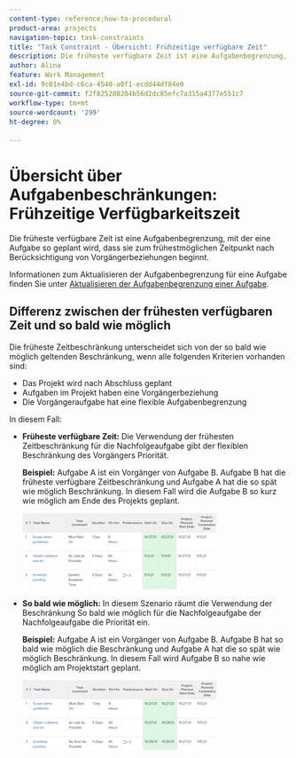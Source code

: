 ```yaml
---
content-type: reference;how-to-procedural
product-area: projects
navigation-topic: task-constraints
title: "Task Constraint - Übersicht: Frühzeitige verfügbare Zeit"
description: Die früheste verfügbare Zeit ist eine Aufgabenbegrenzung, mit der eine Aufgabe so geplant wird, dass sie zum frühestmöglichen Zeitpunkt nach Berücksichtigung von Vorgängerbeziehungen beginnt.
author: Alina
feature: Work Management
exl-id: 9c01e4bd-c6ca-4540-a0f1-ecdd44df84e0
source-git-commit: f2f825280204b56d2dc85efc7a315a4377e551c7
workflow-type: tm+mt
source-wordcount: '299'
ht-degree: 0%

---
```


# Übersicht über Aufgabenbeschränkungen: Frühzeitige Verfügbarkeitszeit

Die früheste verfügbare Zeit ist eine Aufgabenbegrenzung, mit der eine Aufgabe so geplant wird, dass sie zum frühestmöglichen Zeitpunkt nach Berücksichtigung von Vorgängerbeziehungen beginnt.

Informationen zum Aktualisieren der Aufgabenbegrenzung für eine Aufgabe finden Sie unter [Aktualisieren der Aufgabenbegrenzung einer Aufgabe](../../../manage-work/tasks/task-constraints/update-task-constraint-of-task.md).

<!--
<p data-mc-conditions="QuicksilverOrClassic.Draft mode">(NOTE: replaced with new article linked above) </p>
-->

<!--
<p data-mc-conditions="QuicksilverOrClassic.Draft mode">To update the Task Constraint to Earliest Available Time:</p>
-->

<!--
   <li value="1" data-mc-conditions="QuicksilverOrClassic.Draft mode">Go to a task whose constraint you want to modify. </li>
   -->

<!--
   <p data-mc-conditions="QuicksilverOrClassic.Draft mode">Click <strong>Edit Task</strong>.</p>
   -->

<!--
   <p data-mc-conditions="QuicksilverOrClassic.Draft mode">Click the <strong>More</strong> icon <img src="assets/qs-more-icon-on-an-object.png"> next to the task name, then click <strong>Edit</strong>.</p>
   -->

<!--
   <p data-mc-conditions="QuicksilverOrClassic.Draft mode">In the <strong>Overview</strong> section, expand the <strong>Task Constraint</strong> drop-down menu.</p>
   -->

<!--
   <p data-mc-conditions="QuicksilverOrClassic.Draft mode">Select <strong>Earliest Available Time</strong>.</p>
   -->

<!--
   <li value="5" data-mc-conditions="QuicksilverOrClassic.Draft mode">Click <strong>Save Changes</strong>.</li>
   -->

## Differenz zwischen der frühesten verfügbaren Zeit und so bald wie möglich

<!--
<p data-mc-conditions="QuicksilverOrClassic.Draft mode">(NOTE: [! This section is duplicated in "Earliest Available Time"])</p>
-->

Die früheste Zeitbeschränkung unterscheidet sich von der so bald wie möglich geltenden Beschränkung, wenn alle folgenden Kriterien vorhanden sind:

* Das Projekt wird nach Abschluss geplant
* Aufgaben im Projekt haben eine Vorgängerbeziehung
* Die Vorgängeraufgabe hat eine flexible Aufgabenbegrenzung

In diesem Fall:

* **Früheste verfügbare Zeit:** Die Verwendung der frühesten Zeitbeschränkung für die Nachfolgeaufgabe gibt der flexiblen Beschränkung des Vorgängers Priorität.

   **Beispiel:** Aufgabe A ist ein Vorgänger von Aufgabe B. Aufgabe B hat die früheste verfügbare Zeitbeschränkung und Aufgabe A hat die so spät wie möglich Beschränkung. In diesem Fall wird die Aufgabe B so kurz wie möglich am Ende des Projekts geplant.

   ![Die früheste Zeitbeschränkung für &quot;Verfügbare Zeit&quot;, wenn die Aufgabe die Daten nahe dem Abschlussdatum des Projekts hat](assets/earliest-available-constraint-dates-closer-to-project-completion-350x137.png)

* **So bald wie möglich:** In diesem Szenario räumt die Verwendung der Beschränkung So bald wie möglich für die Nachfolgeaufgabe der Nachfolgeaufgabe die Priorität ein.

   **Beispiel:**  Aufgabe A ist ein Vorgänger von Aufgabe B. Aufgabe B hat so bald wie möglich die Beschränkung und Aufgabe A hat die so spät wie möglich Beschränkung. In diesem Fall wird Aufgabe B so nahe wie möglich am Projektstart geplant.

   ![Sofort wie möglich Beschränkung, wenn die Aufgabe die Daten nahe dem Startdatum des Projekts hat](assets/as-soon-as-possible-dates-closer-to-project-start-350x126.png)
